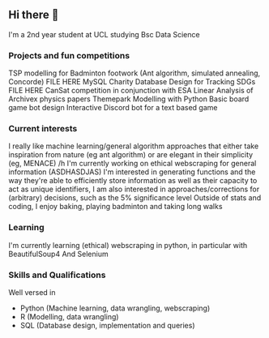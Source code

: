 ## Hi there 👋

I'm a 2nd year student at UCL studying Bsc Data Science

### Projects and fun competitions
TSP modelling for Badminton footwork (Ant algorithm, simulated annealing, Concorde) FILE HERE
MySQL Charity Database Design for Tracking SDGs FILE HERE
CanSat competition in conjunction with ESA
Linear Analysis of Archivex physics papers
Themepark Modelling with Python
Basic board game bot design
Interactive Discord bot for a text based game

### Current interests
I really like machine learning/general algorithm approaches that either take inspiration from nature (eg ant algorithm) or are elegant in their simplicity (eg, MENACE)
/h
I'm currently working on ethical webscraping for general information (ASDHASDJAS)
I'm interested in generating functions and the way they're able to efficiently store information as well as their capacity to act as unique identifiers, I am also interested in approaches/corrections for (arbitrary) decisions, such as the 5% significance level
Outside of stats and coding, I enjoy baking, playing badminton and taking long walks

### Learning
I'm currently learning (ethical) webscraping in python, in particular with BeautifulSoup4 And Selenium

### Skills and Qualifications
Well versed in 
- Python (Machine learning, data wrangling, webscraping)
- R (Modelling, data wrangling)
- SQL (Database design, implementation and queries)


<!--
**Kang-Ji-2048/Kang-Ji-2048** is a ✨ _special_ ✨ repository because its `README.md` (this file) appears on your GitHub profile.

Here are some ideas to get you started:

- 🔭 I’m currently working on ...
- 🌱 I’m currently learning ...
- 👯 I’m looking to collaborate on ...
- 🤔 I’m looking for help with ...
- 💬 Ask me about ...
- 📫 How to reach me: ...
- 😄 Pronouns: ...
- ⚡ Fun fact: ...
-->
